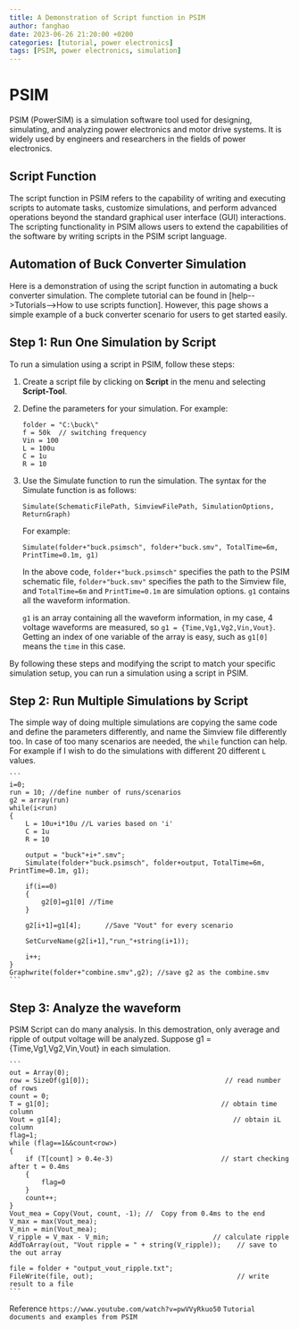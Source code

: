 ```yaml
---
title: A Demonstration of Script function in PSIM
author: fanghao
date: 2023-06-26 21:20:00 +0200
categories: [tutorial, power electronics]
tags: [PSIM, power electronics, simulation]
---
```


# PSIM

PSIM (PowerSIM) is a simulation software tool used for designing, simulating, and analyzing power electronics and motor drive systems. It is widely used by engineers and researchers in the fields of power electronics.

## Script Function

The script function in PSIM refers to the capability of writing and executing scripts to automate tasks, customize simulations, and perform advanced operations beyond the standard graphical user interface (GUI) interactions. The scripting functionality in PSIM allows users to extend the capabilities of the software by writing scripts in the PSIM script language.

## Automation of Buck Converter Simulation

Here is a demonstration of using the script function in automating a buck converter simulation. The complete tutorial can be found in [help-->Tutorials-->How to use scripts function]. However, this page shows a simple example of a buck converter scenario for users to get started easily.

## Step 1: Run One Simulation by Script

To run a simulation using a script in PSIM, follow these steps:

1. Create a script file by clicking on **Script** in the menu and selecting **Script-Tool**.
2. Define the parameters for your simulation. For example:

    ```
    folder = "C:\buck\"
    f = 50k  // switching frequency
    Vin = 100
    L = 100u
    C = 1u
    R = 10
    ```

3. Use the Simulate function to run the simulation. The syntax for the Simulate function is as follows:

    ```
    Simulate(SchematicFilePath, SimviewFilePath, SimulationOptions, ReturnGraph)
    ```

    For example:

    ```
    Simulate(folder+"buck.psimsch", folder+"buck.smv", TotalTime=6m, PrintTime=0.1m, g1)
    ```

    In the above code, `folder+"buck.psimsch"` specifies the path to the PSIM schematic file, `folder+"buck.smv"` specifies the path to the Simview file, and `TotalTime=6m` and `PrintTime=0.1m` are simulation options. `g1` contains all the waveform information.

    `g1` is an array containing all the waveform information, in my case, 4 voltage waveforms are measured, so `g1 = {Time,Vg1,Vg2,Vin,Vout}`. Getting an index of one variable of the array is easy, such as `g1[0]` means the `time` in this case.

By following these steps and modifying the script to match your specific simulation setup, you can run a simulation using a script in PSIM.

## Step 2: Run Multiple Simulations by Script

The simple way of doing multiple simulations are copying the same code and define the parameters differently, and name the Simview file differently too. In case of too many scenarios are needed, the `while` function can help. For example if I wish to do the simulations with different 20 different `L` values.

    ```
    i=0;
    run = 10; //define number of runs/scenarios
    g2 = array(run)
    while(i<run)
    {
        L = 10u+i*10u //L varies based on 'i'
        C = 1u
        R = 10

        output = "buck"+i+".smv";
        Simulate(folder+"buck.psimsch", folder+output, TotalTime=6m, PrintTime=0.1m, g1);

        if(i==0)
        {
            g2[0]=g1[0] //Time
        }

        g2[i+1]=g1[4];      //Save "Vout" for every scenario

        SetCurveName(g2[i+1],"run_"+string(i+1));

        i++;
    }
    Graphwrite(folder+"combine.smv",g2); //save g2 as the combine.smv
    ```

## Step 3: Analyze the waveform

PSIM Script can do many analysis. In this demostration, only average and ripple of output voltage will be analyzed. Suppose g1 = {Time,Vg1,Vg2,Vin,Vout} in each simulation.

    ```
    out = Array(0);
    row = SizeOf(g1[0]);                                  // read number of rows
    count = 0;
	T = g1[0];                                           // obtain time column
    Vout = g1[4];                                           // obtain iL column
    flag=1;
    while (flag==1&&count<row>)
    {
        if (T[count] > 0.4e-3)                           // start checking after t = 0.4ms
		{
            flag=0
		}
        count++;
    }
    Vout_mea = Copy(Vout, count, -1); //  Copy from 0.4ms to the end
    V_max = max(Vout_mea);
    V_min = min(Vout_mea);
    V_ripple = V_max - V_min;                          // calculate ripple
    AddToArray(out, "Vout ripple = " + string(V_ripple));    // save to the out array

    file = folder + "output_vout_ripple.txt";
    FileWrite(file, out);                                    // write result to a file
    ```

Reference
`https://www.youtube.com/watch?v=pwVVyRkuo50`
`Tutorial documents and examples from PSIM`